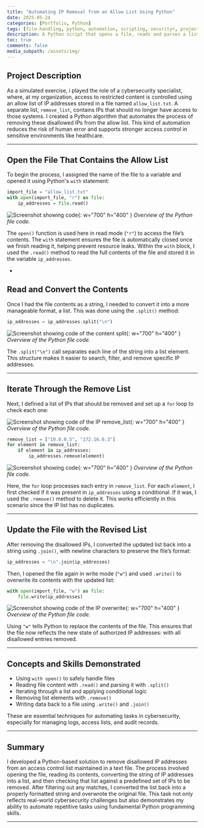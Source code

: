 ```yaml
---
title: "Automating IP Removal from an Allow List Using Python"
date: 2025-05-24
categories: [Portfolio, Python]
tags: [file-handling, python, automation, scripting, security+, project, portfolio,]
description: A Python script that opens a file, reads and parses a list of IP addresses, removes unauthorized entries, and rewrites the cleaned list.
toc: true
comments: false
media_subpath: /assets/img/
---
```


## Project Description

As a simulated exercise, i played the role of a cybersecurity specialist, where, at my organization, access to restricted content is controlled using an allow list of IP addresses stored in a file named `allow_list.txt`. A separate list, `remove_list`, contains IPs that should no longer have access to those systems. I created a Python algorithm that automates the process of removing these disallowed IPs from the allow list. This kind of automation reduces the risk of human error and supports stronger access control in sensitive environments like healthcare.

---

## Open the File That Contains the Allow List

To begin the process, I assigned the name of the file to a variable and opened it using Python's `with` statement:

````python
import_file = "allow_list.txt"
with open(import_file, "r") as file:
    ip_addresses = file.read()
````
![Screenshot showing code](reading-contents.png){: w="700" h="400" }
_Overview of the Python file code._

The `open()` function is used here in read mode (`"r"`) to access the file’s contents. The `with` statement ensures the file is automatically closed once we finish reading it, helping prevent resource leaks. Within the `with` block, I used the `.read()` method to read the full contents of the file and stored it in the variable `ip_addresses`.

-

## Read and Convert the Contents

Once I had the file contents as a string, I needed to convert it into a more manageable format, a list. This was done using the `.split()` method:

````python
ip_addresses = ip_addresses.split("\n")
````
![Screenshot showing code of the content split](string-conversion.png){: w="700" h="400" }
_Overview of the Python file code._

The `.split("\n")` call separates each line of the string into a list element. This structure makes it easier to search, filter, and remove specific IP addresses.

---

## Iterate Through the Remove List

Next, I defined a list of IPs that should be removed and set up a `for` loop to check each one:

![Screenshot showing code of the IP remove_list](remove-list.png){: w="700" h="400" }
_Overview of the Python file code._

```python
remove_list = ["10.0.0.5", "172.16.0.3"]
for element in remove_list:
    if element in ip_addresses:
        ip_addresses.remove(element)
```
![Screenshot showing code](removing-ip.png){: w="700" h="400" }
_Overview of the Python file code._


Here, the `for` loop processes each entry in `remove_list`. For each `element`, I first checked if it was present in `ip_addresses` using a conditional. If it was, I used the `.remove()` method to delete it. This works efficiently in this scenario since the IP list has no duplicates.

---

## Update the File with the Revised List

After removing the disallowed IPs, I converted the updated list back into a string using `.join()`, with newline characters to preserve the file’s format:

```python
ip_addresses = "\n".join(ip_addresses)
```


Then, I opened the file again in write mode (`"w"`) and used `.write()` to overwrite its contents with the updated list:

```python
with open(import_file, "w") as file:
    file.write(ip_addresses)
```

![Screenshot showing code of the IP overwrite](updating-ip.png){: w="700" h="400" }
_Overview of the Python file code._

Using `"w"` tells Python to replace the contents of the file. This ensures that the file now reflects the new state of authorized IP addresses: with all disallowed entries removed.

---

## Concepts and Skills Demonstrated

* Using `with open()` to safely handle files
* Reading file content with `.read()` and parsing it with `.split()`
* Iterating through a list and applying conditional logic
* Removing list elements with `.remove()`
* Writing data back to a file using `.write()` and `.join()`

These are essential techniques for automating tasks in cybersecurity, especially for managing logs, access lists, and audit records.

---

## Summary

I developed a Python-based solution to remove disallowed IP addresses from an access control list maintained in a text file. The process involved opening the file, reading its contents, converting the string of IP addresses into a list, and then checking that list against a predefined set of IPs to be removed. After filtering out any matches, I converted the list back into a properly formatted string and overwrote the original file. This task not only reflects real-world cybersecurity challenges but also demonstrates my ability to automate repetitive tasks using fundamental Python programming skills.

---
